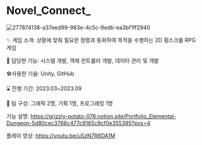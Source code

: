 # Novel_Connect_

![277874138-a37eed99-983e-4c5c-9edb-ea3bf1ff2940](https://github.com/FixerSan/Elemental_Dungeon/assets/113673142/b19f46cd-7346-4511-94bc-ff8f16ce13c7)

✨ 게임 소개:  상황에 맞춰 필요한 정령과 동화하여 목적을 수행하는 2D 횡스크롤 RPG 게임

💪 담당한 기능:  시스템 개발, 객체 컨트롤러 개발, 데이터 관리 및 개발

🛠️사용한 기술:  Unity, GitHub

⌛ 진행 기간:  2023.03~2023.09

👥 팀 구성:  그래픽 2명, 기획 1명, 프로그래밍 1명 

기능 설명:  https://grizzly-potato-076.notion.site/Portfolio_Elemental-Dungeon-5d80cec3768c477c9165c9cf0e355395?pvs=4

플레이 영상:  https://youtu.be/uSzN7R8DA1M

